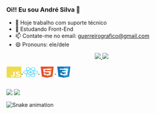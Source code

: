 ### Oi!! Eu sou André Silva 👋

- 🔭 Hoje trabalho com suporte técnico
- 🌱 Estudando Front-End
- 📫 Contate-me no email: guerreirografico@gmail.com
- 😄 Pronouns: ele/dele

<div align="center">
  <a href="https://github.com/andresilv-a">
  <img height="180em" src="https://github-readme-stats.vercel.app/api?username=andresilv-a&show_icons=true&theme=dracula&include_all_commits=true&count_private=true"/>
  <img height="180em" src="https://github-readme-stats.vercel.app/api/top-langs/?username=andresilv-a&layout=compact&langs_count=7&theme=dracula"/>
</div>
<div style="display: inline_block"><br>
  <img align="center" alt="Andre-Js" height="30" width="40" src="https://raw.githubusercontent.com/devicons/devicon/master/icons/javascript/javascript-plain.svg">
  <img align="center" alt="Andre-React" height="30" width="40" src="https://raw.githubusercontent.com/devicons/devicon/master/icons/react/react-original.svg">
  <img align="center" alt="Andre-HTML" height="30" width="40" src="https://raw.githubusercontent.com/devicons/devicon/master/icons/html5/html5-original.svg">
  <img align="center" alt="Andre-CSS" height="30" width="40" src="https://raw.githubusercontent.com/devicons/devicon/master/icons/css3/css3-original.svg">
</div>
  
  ##
 
<div> 
  <a href = "mailto:guerreirografico@gmail.com"><img src="https://img.shields.io/badge/-Gmail-%23333?style=for-the-badge&logo=gmail&logoColor=white" target="_blank"></a>
  <a href="https://www.linkedin.com/in/andre-silva2502" target="_blank"><img src="https://img.shields.io/badge/-LinkedIn-%230077B5?style=for-the-badge&logo=linkedin&logoColor=white" target="_blank"></a> 
 
  ![Snake animation](https://github.com/andresilv-a/andresilv-a/blob/output/github-contribution-grid-snake.svg)
 
</div>
